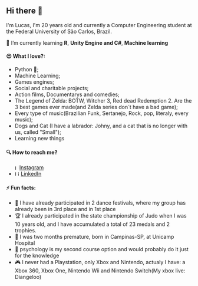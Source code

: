 ## Hi there 👋

I'm Lucas, I'm 20 years old and  currently a Computer Engineering student at the Federal University of São Carlos, Brazil.

🌱 I’m currently learning  **R**, **Unity Engine and C#**, **Machine learning**

#### :heart_eyes: What I love?:
- Python 🐍;
- Machine Learning;
- Games engines;
- Social and charitable projects;
- Action films, Documentarys and comedies;
- The Legend of Zelda: BOTW, Witcher 3, Red dead Redemption 2. Are the 3 best games ever made(and Zelda series don´t have a bad game);
- Every type of music(Brazilian Funk, Sertanejo, Rock, pop, literaly, every music);
- Dogs and Cat (I have a labrador: Johny, and a cat that is no longer with us, called "Small");
- Learning new things

#### :mag: How to reach me?
<ul>
  <li style="display: flex; align-items: center;">
    <img src="https://image.flaticon.com/icons/svg/174/174855.svg" width="12" alt="Instagram"> 
    <a href="https://www.instagram.com/lucas.marchiori_/" target="_blank" title="Instagram">Instagram</a>
  </li>
  <li>
    <img src="https://user-images.githubusercontent.com/3603793/87078013-6b09a380-c1fa-11ea-9ca0-6789b1cafb1c.png" width="12" alt="Linkedin"> 
    <a href="https://www.linkedin.com/in/lucashm/" target="_blank" title="LinkedIn">LinkedIn</a>
  </li>
</ul>

#### ⚡ Fun facts:
- :dancer: I have already participated in 2 dance festivals, where my group has already been in 3rd place and in 1st place
- :trophy: I already participated in the state championship of Judo when I was 10 years old, and I have accumulated a total of 23 medals and 2 trophies.
- :baby: I was two months premature, born in Campinas-SP, at Unicamp Hospital
- :blue_book: psychology is my second course option and would probably do it just for the knowledge
- :video_game: I never had a Playstation, only Xbox and Nintendo, actualy I have: a Xbox 360, Xbox One, Nintendo Wii and Nintendo Switch(My xbox live: Diangeloo)

